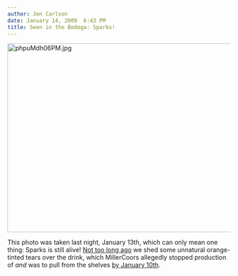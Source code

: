```yaml
---
author: Jen Carlson
date: January 14, 2009  6:43 PM
title: Seen in the Bodega: Sparks!
---
```


<p><span class="mt-enclosure mt-enclosure-image" style="display: inline;"> <img alt="phpuMdh06PM.jpg" src="https://web.archive.org/web/20110611061716im_/http://gothamist.com/attachments/arts_jen/phpuMdh06PM.jpg" width="640" height="426" class="image-none"> </span></p>

<p>This photo was taken last night, January 13th, which can only mean one thing: Sparks is still alive! <a href="https://web.archive.org/web/20110611061716/http://gothamist.com/2008/12/18/rip_old_sparks_20022009.php">Not too long ago</a> we shed some unnatural orange-tinted tears over the drink, which MillerCoors allegedly stopped production of <em>and</em> was to pull from the shelves <a href="https://web.archive.org/web/20110611061716/http://online.wsj.com/article/SB122961216611918203.html?mod=googlenews_wsj">by January 10th</a>.</p>
